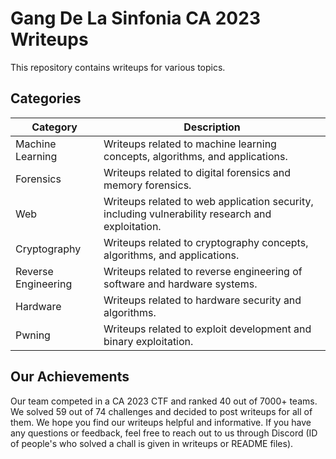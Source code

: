 # Gang De La Sinfonia CA 2023 Writeups

This repository contains writeups for various topics.

## Categories

| Category | Description |
| --- | --- |
| Machine Learning | Writeups related to machine learning concepts, algorithms, and applications. |
| Forensics | Writeups related to digital forensics and memory forensics. |
| Web | Writeups related to web application security, including vulnerability research and exploitation. |
| Cryptography | Writeups related to cryptography concepts, algorithms, and applications. |
| Reverse Engineering | Writeups related to reverse engineering of software and hardware  systems. |
| Hardware | Writeups related to hardware security and algorithms. |
| Pwning | Writeups related to exploit development and binary exploitation. |

## Our Achievements

Our team competed in a CA 2023 CTF and ranked 40 out of 7000+ teams. We solved 59 out of 74 challenges and decided to post writeups for all of them. We hope you find our writeups helpful and informative. If you have any questions or feedback, feel free to reach out to us through Discord (ID of people's who solved a chall is given in writeups or README files).